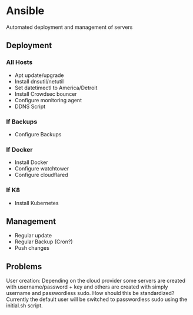 # Ansible
Automated deployment and management of servers

## Deployment

### All Hosts
- Apt update/upgrade
- Install dnsutil/netutil
- Set datetimectl to America/Detroit
- Install Crowdsec bouncer
- Configure monitoring agent
- DDNS Script

### If Backups
- Configure Backups

### If Docker
- Install Docker
- Configure watchtower
- Configure cloudflared

### If K8
- Install Kubernetes

## Management
- Regular update
- Regular Backup (Cron?)
- Push changes

## Problems
User creation: Depending on the cloud provider some servers are created with username/password + key and others are created with simply username and passwordless sudo. How should this be standardized? Currently the default user will be switched to passwordless sudo using the initial.sh script. 